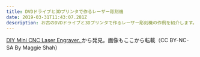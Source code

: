 ```yaml
---
title: DVDドライブと3Dプリンタで作るレーザー彫刻機
date: 2019-03-31T11:43:07.281Z
description: お古のDVDドライブと3Dプリンタで作るレーザー彫刻機の作例を紹介します。
---
```

[DIY Mini CNC Laser Engraver.](https://www.instructables.com/id/DIY-Mini-CNC-Laser-Engraver/)から発見。画像もここから転載（CC BY-NC-SA By Maggie Shah）
